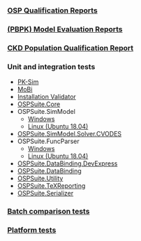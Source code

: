 ### [OSP Qualification Reports](https://github.com/Open-Systems-Pharmacology/OSP-Qualification-Reports)

### [(PBPK) Model Evaluation Reports](https://github.com/Open-Systems-Pharmacology/OSP-PBPK-Model-Library)

### [CKD Population Qualification Report](https://github.com/Open-Systems-Pharmacology/Qualification-CKD/blob/main/Qualification/report/report.md)

### Unit and integration tests

* [PK-Sim](https://ci.appveyor.com/project/open-systems-pharmacology-ci/pk-sim/builds/46052595/tests)
* [MoBi](https://ci.appveyor.com/project/open-systems-pharmacology-ci/mobi/builds/46052599/tests)
* [Installation Validator](https://ci.appveyor.com/project/open-systems-pharmacology-ci/installationvalidator/builds/46052834/tests)
* [OSPSuite.Core](https://ci.appveyor.com/project/open-systems-pharmacology-ci/ospsuite-core/builds/46039972/tests)
* OSPSuite.SimModel
  * [Windows](https://ci.appveyor.com/project/open-systems-pharmacology-ci/ospsuite-simmodel/builds/45143194/job/hc7ib82c2yci6xja/tests)
  * [Linux (Ubuntu 18.04)](https://ci.appveyor.com/project/open-systems-pharmacology-ci/ospsuite-simmodel/builds/45143194/job/0ljw5ow7utjt47vp/tests)
* [OSPSuite.SimModel.Solver.CVODES](https://ci.appveyor.com/project/open-systems-pharmacology-ci/ospsuite-simmodel-solver-cvodes/builds/31394354/job/sijwuswr2abe3yk4/tests)
* OSPSuite.FuncParser
  * [Windows](https://ci.appveyor.com/project/open-systems-pharmacology-ci/ospsuite-funcparser/builds/43088580/job/36g2ob933pbt42ch/tests)
  * [Linux (Ubuntu 18.04)](https://ci.appveyor.com/project/open-systems-pharmacology-ci/ospsuite-funcparser/builds/43088580/job/sqt7xgowd96b4dkf/tests)
* [OSPSuite.DataBinding.DevExpress](https://ci.appveyor.com/project/open-systems-pharmacology-ci/ospsuite-databinding-devexpress/builds/42031208/tests)
* [OSPSuite.DataBinding](https://ci.appveyor.com/project/open-systems-pharmacology-ci/ospsuite-databinding/builds/29419442/tests)
* [OSPSuite.Utility](https://ci.appveyor.com/project/open-systems-pharmacology-ci/ospsuite-utility/builds/29194230/tests)
* [OSPSuite.TeXReporting](https://ci.appveyor.com/project/open-systems-pharmacology-ci/ospsuite-texreporting/builds/28672332/tests)
* [OSPSuite.Serializer](https://ci.appveyor.com/project/open-systems-pharmacology-ci/ospsuite-serializer/builds/25501936/tests)

### [Batch comparison tests](BatchComparison)

### [Platform tests](PlattformTest_Results)


